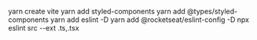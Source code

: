 yarn create vite
yarn add styled-components
yarn add @types/styled-components
yarn add eslint -D
yarn add @rocketseat/eslint-config -D
npx eslint src --ext .ts,.tsx